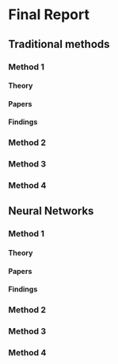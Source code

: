 # Final Report

## Traditional methods
### Method 1
#### Theory
#### Papers
#### Findings

### Method 2
### Method 3
### Method 4

## Neural Networks
### Method 1
#### Theory
#### Papers
#### Findings

### Method 2
### Method 3
### Method 4
